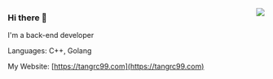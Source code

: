 
<a href="https://github.com/tangrc99" target="_blank"><img align="right" src="https://github-readme-stats.vercel.app/api?username=tangrc99&show_icons=true&count_private=false&theme=vue-dark" /></a>

### Hi there 👋

I'm a back-end developer

Languages: C++, Golang

My Website: [https://tangrc99.com](https://tangrc99.com)
